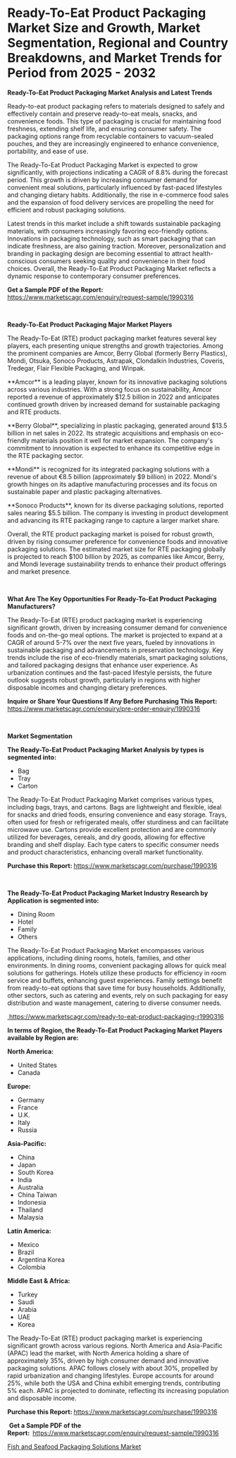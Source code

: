 <p><h1>Ready-To-Eat Product Packaging Market Size and Growth, Market Segmentation, Regional and Country Breakdowns, and Market Trends for Period from 2025 -  2032</h1></p><p><strong>Ready-To-Eat Product Packaging Market Analysis and Latest Trends</strong></p>
<p><p>Ready-to-eat product packaging refers to materials designed to safely and effectively contain and preserve ready-to-eat meals, snacks, and convenience foods. This type of packaging is crucial for maintaining food freshness, extending shelf life, and ensuring consumer safety. The packaging options range from recyclable containers to vacuum-sealed pouches, and they are increasingly engineered to enhance convenience, portability, and ease of use.</p><p>The Ready-To-Eat Product Packaging Market is expected to grow significantly, with projections indicating a CAGR of 8.8% during the forecast period. This growth is driven by increasing consumer demand for convenient meal solutions, particularly influenced by fast-paced lifestyles and changing dietary habits. Additionally, the rise in e-commerce food sales and the expansion of food delivery services are propelling the need for efficient and robust packaging solutions.</p><p>Latest trends in this market include a shift towards sustainable packaging materials, with consumers increasingly favoring eco-friendly options. Innovations in packaging technology, such as smart packaging that can indicate freshness, are also gaining traction. Moreover, personalization and branding in packaging design are becoming essential to attract health-conscious consumers seeking quality and convenience in their food choices. Overall, the Ready-To-Eat Product Packaging Market reflects a dynamic response to contemporary consumer preferences.</p></p>
<p><strong>Get a Sample PDF of the Report:&nbsp;</strong> <a href="https://www.marketscagr.com/enquiry/request-sample/1990316?utm_campaign=3345&utm_medium=2&utm_source=Github&utm_content=ia&utm_term=08032025&utm_id=ready-to-eat-product-packaging">https://www.marketscagr.com/enquiry/request-sample/1990316</a></p>
<p>&nbsp;</p>
<p><strong>Ready-To-Eat Product Packaging Major Market Players</strong></p>
<p><p>The Ready-To-Eat (RTE) product packaging market features several key players, each presenting unique strengths and growth trajectories. Among the prominent companies are Amcor, Berry Global (formerly Berry Plastics), Mondi, Otsuka, Sonoco Products, Astrapak, Clondalkin Industries, Coveris, Tredegar, Flair Flexible Packaging, and Winpak.</p><p>**Amcor** is a leading player, known for its innovative packaging solutions across various industries. With a strong focus on sustainability, Amcor reported a revenue of approximately $12.5 billion in 2022 and anticipates continued growth driven by increased demand for sustainable packaging and RTE products.</p><p>**Berry Global**, specializing in plastic packaging, generated around $13.5 billion in net sales in 2022. Its strategic acquisitions and emphasis on eco-friendly materials position it well for market expansion. The company's commitment to innovation is expected to enhance its competitive edge in the RTE packaging sector.</p><p>**Mondi** is recognized for its integrated packaging solutions with a revenue of about €8.5 billion (approximately $9 billion) in 2022. Mondi's growth hinges on its adaptive manufacturing processes and its focus on sustainable paper and plastic packaging alternatives.</p><p>**Sonoco Products**, known for its diverse packaging solutions, reported sales nearing $5.5 billion. The company is investing in product development and advancing its RTE packaging range to capture a larger market share.</p><p>Overall, the RTE product packaging market is poised for robust growth, driven by rising consumer preference for convenience foods and innovative packaging solutions. The estimated market size for RTE packaging globally is projected to reach $100 billion by 2025, as companies like Amcor, Berry, and Mondi leverage sustainability trends to enhance their product offerings and market presence.</p></p>
<p>&nbsp;</p>
<p><strong>What Are The Key Opportunities For Ready-To-Eat Product Packaging Manufacturers?</strong></p>
<p><p>The Ready-To-Eat (RTE) product packaging market is experiencing significant growth, driven by increasing consumer demand for convenience foods and on-the-go meal options. The market is projected to expand at a CAGR of around 5-7% over the next five years, fueled by innovations in sustainable packaging and advancements in preservation technology. Key trends include the rise of eco-friendly materials, smart packaging solutions, and tailored packaging designs that enhance user experience. As urbanization continues and the fast-paced lifestyle persists, the future outlook suggests robust growth, particularly in regions with higher disposable incomes and changing dietary preferences.</p></p>
<p><strong>Inquire or Share Your Questions If Any Before Purchasing This Report:</strong> <a href="https://www.marketscagr.com/enquiry/pre-order-enquiry/1990316?utm_campaign=3345&utm_medium=2&utm_source=Github&utm_content=ia&utm_term=08032025&utm_id=ready-to-eat-product-packaging">https://www.marketscagr.com/enquiry/pre-order-enquiry/1990316</a></p>
<p>&nbsp;</p>
<p><strong>Market Segmentation</strong></p>
<p><strong>The Ready-To-Eat Product Packaging Market Analysis by types is segmented into:</strong></p>
<p><ul><li>Bag</li><li>Tray</li><li>Carton</li></ul></p>
<p><p>The Ready-To-Eat Product Packaging Market comprises various types, including bags, trays, and cartons. Bags are lightweight and flexible, ideal for snacks and dried foods, ensuring convenience and easy storage. Trays, often used for fresh or refrigerated meals, offer sturdiness and can facilitate microwave use. Cartons provide excellent protection and are commonly utilized for beverages, cereals, and dry goods, allowing for effective branding and shelf display. Each type caters to specific consumer needs and product characteristics, enhancing overall market functionality.</p></p>
<p><strong>Purchase this Report:&nbsp;</strong><a href="https://www.marketscagr.com/purchase/1990316?utm_campaign=3345&utm_medium=2&utm_source=Github&utm_content=ia&utm_term=08032025&utm_id=ready-to-eat-product-packaging">https://www.marketscagr.com/purchase/1990316</a></p>
<p>&nbsp;</p>
<p><strong>The Ready-To-Eat Product Packaging Market Industry Research by Application is segmented into:</strong></p>
<p><ul><li>Dining Room</li><li>Hotel</li><li>Family</li><li>Others</li></ul></p>
<p><p>The Ready-To-Eat Product Packaging Market encompasses various applications, including dining rooms, hotels, families, and other environments. In dining rooms, convenient packaging allows for quick meal solutions for gatherings. Hotels utilize these products for efficiency in room service and buffets, enhancing guest experiences. Family settings benefit from ready-to-eat options that save time for busy households. Additionally, other sectors, such as catering and events, rely on such packaging for easy distribution and waste management, catering to diverse consumer needs.</p></p>
<p><a href="https://www.marketscagr.com/ready-to-eat-product-packaging-r1990316?utm_campaign=3345&utm_medium=2&utm_source=Github&utm_content=ia&utm_term=08032025&utm_id=ready-to-eat-product-packaging">&nbsp;https://www.marketscagr.com/ready-to-eat-product-packaging-r1990316</a></p>
<p><strong>In terms of Region, the Ready-To-Eat Product Packaging Market Players available by Region are:</strong></p>
<p>
    <p> <strong> North America: </strong>
        <ul>
            <li>United States</li>
            <li>Canada</li>
        </ul>
        </p> 
    <p> <strong> Europe: </strong>
        <ul>
            <li>Germany</li>
            <li>France</li>
            <li>U.K.</li>
            <li>Italy</li>
            <li>Russia</li>
        </ul>
        </p> 
    <p> <strong> Asia-Pacific: </strong>
        <ul>
            <li>China</li>
            <li>Japan</li>
            <li>South Korea</li>
            <li>India</li>
            <li>Australia</li>
            <li>China Taiwan</li>
            <li>Indonesia</li>
            <li>Thailand</li>
            <li>Malaysia</li>
        </ul>
        </p> 
    <p> <strong> Latin America: </strong>
        <ul>
            <li>Mexico</li>
            <li>Brazil</li>
            <li>Argentina Korea</li>
            <li>Colombia</li>
        </ul>
        </p> 
    <p> <strong> Middle East & Africa: </strong>
        <ul>
            <li>Turkey</li>
            <li>Saudi</li>
            <li>Arabia</li>
            <li>UAE</li>
            <li>Korea</li>
        </ul>
    </p>
    </p>
<p><p>The Ready-To-Eat (RTE) product packaging market is experiencing significant growth across various regions. North America and Asia-Pacific (APAC) lead the market, with North America holding a share of approximately 35%, driven by high consumer demand and innovative packaging solutions. APAC follows closely with about 30%, propelled by rapid urbanization and changing lifestyles. Europe accounts for around 25%, while both the USA and China exhibit emerging trends, contributing 5% each. APAC is projected to dominate, reflecting its increasing population and disposable income.</p></p>
<p><strong>Purchase this Report: </strong><a href="https://www.marketscagr.com/purchase/1990316?utm_campaign=3345&utm_medium=2&utm_source=Github&utm_content=ia&utm_term=08032025&utm_id=ready-to-eat-product-packaging">https://www.marketscagr.com/purchase/1990316</a></p>
<p>&nbsp;<strong>Get a Sample PDF of the Report:&nbsp;&nbsp;</strong><a href="https://www.marketscagr.com/enquiry/request-sample/1990316?utm_campaign=3345&utm_medium=2&utm_source=Github&utm_content=ia&utm_term=08032025&utm_id=ready-to-eat-product-packaging">https://www.marketscagr.com/enquiry/request-sample/1990316</a></p>
<p><strong></strong></p>
<p><p><a href="https://github.com/herakterroem/Market-Research-Report-List-1/blob/main/fish-and-seafood-packaging-solutions-market.md?utm_campaign=3345&utm_medium=2&utm_source=Github&utm_content=ia&utm_term=08032025&utm_id=ready-to-eat-product-packaging">Fish and Seafood Packaging Solutions Market</a></p></p>
